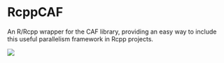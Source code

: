 RcppCAF
==========
An R/Rcpp wrapper for the CAF library, providing an easy way to include this useful parallelism framework in Rcpp projects. 

<img src="https://travis-ci.org/grantbrown/RcppCAF.svg"/>
